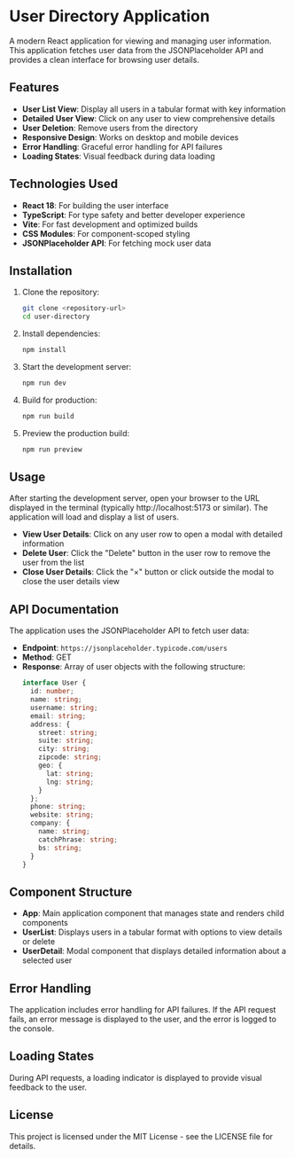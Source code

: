 # User Directory Application

A modern React application for viewing and managing user information. This application fetches user data from the JSONPlaceholder API and provides a clean interface for browsing user details.

## Features

- **User List View**: Display all users in a tabular format with key information
- **Detailed User View**: Click on any user to view comprehensive details
- **User Deletion**: Remove users from the directory
- **Responsive Design**: Works on desktop and mobile devices
- **Error Handling**: Graceful error handling for API failures
- **Loading States**: Visual feedback during data loading

## Technologies Used

- **React 18**: For building the user interface
- **TypeScript**: For type safety and better developer experience
- **Vite**: For fast development and optimized builds
- **CSS Modules**: For component-scoped styling
- **JSONPlaceholder API**: For fetching mock user data

## Installation

1. Clone the repository:
   ```bash
   git clone <repository-url>
   cd user-directory
   ```

2. Install dependencies:
   ```bash
   npm install
   ```

3. Start the development server:
   ```bash
   npm run dev
   ```

4. Build for production:
   ```bash
   npm run build
   ```

5. Preview the production build:
   ```bash
   npm run preview
   ```

## Usage

After starting the development server, open your browser to the URL displayed in the terminal (typically http://localhost:5173 or similar). The application will load and display a list of users.

- **View User Details**: Click on any user row to open a modal with detailed information
- **Delete User**: Click the "Delete" button in the user row to remove the user from the list
- **Close User Details**: Click the "×" button or click outside the modal to close the user details view

## API Documentation

The application uses the JSONPlaceholder API to fetch user data:

- **Endpoint**: `https://jsonplaceholder.typicode.com/users`
- **Method**: GET
- **Response**: Array of user objects with the following structure:
  ```typescript
  interface User {
    id: number;
    name: string;
    username: string;
    email: string;
    address: {
      street: string;
      suite: string;
      city: string;
      zipcode: string;
      geo: {
        lat: string;
        lng: string;
      }
    };
    phone: string;
    website: string;
    company: {
      name: string;
      catchPhrase: string;
      bs: string;
    }
  }
  ```

## Component Structure

- **App**: Main application component that manages state and renders child components
- **UserList**: Displays users in a tabular format with options to view details or delete
- **UserDetail**: Modal component that displays detailed information about a selected user

## Error Handling

The application includes error handling for API failures. If the API request fails, an error message is displayed to the user, and the error is logged to the console.

## Loading States

During API requests, a loading indicator is displayed to provide visual feedback to the user.

## License

This project is licensed under the MIT License - see the LICENSE file for details.
